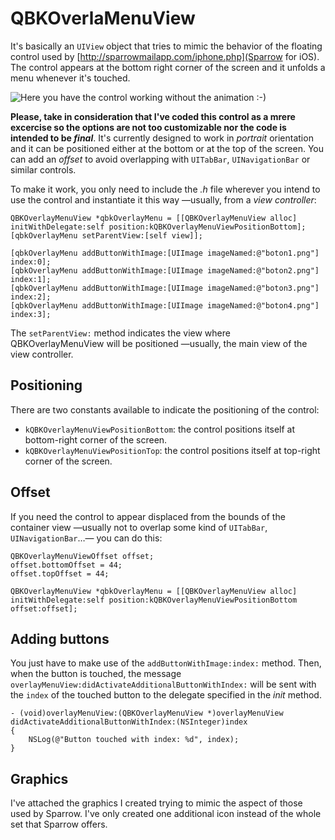 # QBKOverlaMenuView

It's basically an `UIView` object that tries to mimic the behavior of the floating control used by [http://sparrowmailapp.com/iphone.php](Sparrow for iOS). The control appears at the bottom right corner of the screen and it unfolds a menu whenever it's touched.

![Here you have the control working without the animation :-)](https://github.com/sendoa/QBKOverlayMenuView/raw/master/Docs/ejemplo.png)

**Please, take in consideration that I've coded this control as a mrere excercise so the options are not too customizable nor the code is intended to be *final***. It's currently designed to work in *portrait* orientation and it can be positioned either at the bottom or at the top of the screen. You can add an *offset* to avoid overlapping with `UITabBar`, `UINavigationBar` or similar controls.

To make it work, you only need to include the *.h* file wherever you intend to use the control and instantiate it this way —usually, from a *view controller*:

	QBKOverlayMenuView *qbkOverlayMenu = [[QBKOverlayMenuView alloc] initWithDelegate:self position:kQBKOverlayMenuViewPositionBottom];
    [qbkOverlayMenu setParentView:[self view]];
    
    [qbkOverlayMenu addButtonWithImage:[UIImage imageNamed:@"boton1.png"] index:0];
    [qbkOverlayMenu addButtonWithImage:[UIImage imageNamed:@"boton2.png"] index:1];
    [qbkOverlayMenu addButtonWithImage:[UIImage imageNamed:@"boton3.png"] index:2];
    [qbkOverlayMenu addButtonWithImage:[UIImage imageNamed:@"boton4.png"] index:3];

The `setParentView:` method indicates the view where QBKOverlayMenuView will be positioned —usually, the main view of the view controller.

## Positioning

There are two constants available to indicate the positioning of the control:

* `kQBKOverlayMenuViewPositionBottom`: the control positions itself at bottom-right corner of the screen.
* `kQBKOverlayMenuViewPositionTop`: the control positions itself at top-right corner of the screen.

## Offset

If you need the control to appear displaced from the bounds of the container view —usually not to overlap  some kind of `UITabBar`, `UINavigationBar`…— you can do this:

	QBKOverlayMenuViewOffset offset;
    offset.bottomOffset = 44;
    offset.topOffset = 44;
    
	QBKOverlayMenuView *qbkOverlayMenu = [[QBKOverlayMenuView alloc] initWithDelegate:self position:kQBKOverlayMenuViewPositionBottom offset:offset];

## Adding buttons

You just have to make use of the `addButtonWithImage:index:` method. Then, when the button is touched, the message `overlayMenuView:didActivateAdditionalButtonWithIndex:` will be sent with the `index` of the touched button to the delegate specified in the *init* method.

	- (void)overlayMenuView:(QBKOverlayMenuView *)overlayMenuView didActivateAdditionalButtonWithIndex:(NSInteger)index
	{
    	NSLog(@"Button touched with index: %d", index);
	}

## Graphics

I've attached the graphics I created trying to mimic the aspect of those used by Sparrow. I've only created one additional icon instead of the whole set that Sparrow offers.